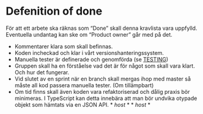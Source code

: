 # Defenition of done

För att ett arbete ska räknas som “Done” skall denna kravlista vara uppfylld. Eventuella undantag kan ske om “Product owner” går med på det.

- Kommentarer klara som skall befinnas.
- Koden incheckad och klar i vårt versionshanteringssystem.
- Manuella tester är definerade och genomförda (se [TESTING](TESTING.md))
- Gruppen skall ha en förståelse vad det är för något som skall vara klart. Och hur det fungerar.
- Vid slutet av en sprint när en branch skall mergas ihop med master så måste all kod passera manuella tester. (Om tillämpbart)
- Om tid finns skall även koden vara refaktoriserad och dålig praxis bör minimeras. I TypeScript kan detta innebära att man bör undvika otypade objekt som hämtats via en JSON API. * *host* * * *host* *
